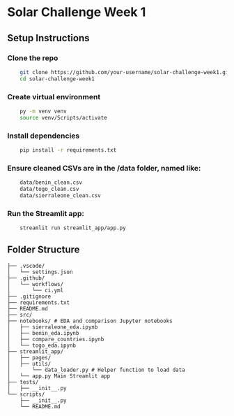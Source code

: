 # Solar Challenge Week 1

## Setup Instructions

### Clone the repo
```bash
    git clone https://github.com/your-username/solar-challenge-week1.git
    cd solar-challenge-week1
```

### Create virtual environment
```bash
    py -m venv venv
    source venv/Scripts/activate
```

### Install dependencies
```bash
    pip install -r requirements.txt
```

### Ensure cleaned CSVs are in the /data folder, named like:
```bash
    data/benin_clean.csv
    data/togo_clean.csv
    data/sierraleone_clean.csv
```

### Run the Streamlit app:
```bash
    streamlit run streamlit_app/app.py
```

## Folder Structure
```
├── .vscode/
│   └── settings.json
├── .github/
│   └── workflows/
│       └── ci.yml
├── .gitignore
├── requirements.txt
├── README.md
├── src/
├── notebooks/ # EDA and comparison Jupyter notebooks
│   ├── sierraleone_eda.ipynb
│   ├── benin_eda.ipynb
│   ├── compare_countries.ipynb
│   └── togo_eda.ipynb
├── streamlit_app/
│   ├── pages/
│   ├── utils/
│       └── data_loader.py # Helper function to load data
│   └── app.py Main Streamlit app
├── tests/
│   ├── __init__.py
└── scripts/
    ├── __init__.py
    └── README.md
```